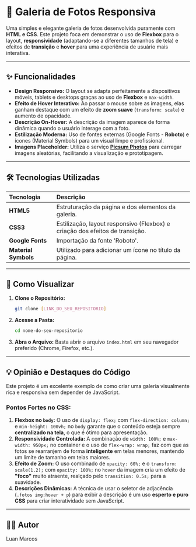# 📸 Galeria de Fotos Responsiva

Uma simples e elegante galeria de fotos desenvolvida puramente com **HTML e CSS**. Este projeto foca em demonstrar o uso de **Flexbox** para o layout, **responsividade** (adaptando-se a diferentes tamanhos de tela) e efeitos de **transição** e **hover** para uma experiência de usuário mais interativa.

---

## ✨ Funcionalidades

* **Design Responsivo:** O layout se adapta perfeitamente a dispositivos móveis, tablets e desktops graças ao uso de **Flexbox** e `max-width`.
* **Efeito de Hover Interativo:** Ao passar o mouse sobre as imagens, elas ganham destaque com um efeito de **zoom suave** (`transform: scale`) e aumento de opacidade.
* **Descrição On-Hover:** A descrição da imagem aparece de forma dinâmica quando o usuário interage com a foto.
* **Estilização Moderna:** Uso de fontes externas (Google Fonts - **Roboto**) e ícones (Material Symbols) para um visual limpo e profissional.
* **Imagens Placeholder:** Utiliza o serviço **[Picsum Photos](https://picsum.photos/)** para carregar imagens aleatórias, facilitando a visualização e prototipagem.

---

## 🛠 Tecnologias Utilizadas

| Tecnologia | Descrição |
| :--- | :--- |
| **HTML5** | Estruturação da página e dos elementos da galeria. |
| **CSS3** | Estilização, layout responsivo (Flexbox) e criação dos efeitos de transição. |
| **Google Fonts** | Importação da fonte 'Roboto'. |
| **Material Symbols** | Utilizado para adicionar um ícone no título da página. |

---

## 🚀 Como Visualizar

1.  **Clone o Repositório:**
    ```bash
    git clone [LINK_DO_SEU_REPOSITORIO]
    ```
2.  **Acesse a Pasta:**
    ```bash
    cd nome-do-seu-repositorio
    ```
3.  **Abra o Arquivo:**
    Basta abrir o arquivo `index.html` em seu navegador preferido (Chrome, Firefox, etc.).

---

## 💡 Opinião e Destaques do Código

Este projeto é um excelente exemplo de como criar uma galeria visualmente rica e responsiva sem depender de JavaScript.

### Pontos Fortes no CSS:

1.  **Flexbox no `body`:** O uso de `display: flex;` com `flex-direction: column;` e `min-height: 100vh;` no `body` garante que o conteúdo esteja sempre **centralizado na tela**, o que é ótimo para apresentação.
2.  **Responsividade Controlada:** A combinação de `width: 100%;` e `max-width: 950px;` no container e o uso de `flex-wrap: wrap;` faz com que as fotos se rearranjem de forma **inteligente** em telas menores, mantendo um limite de tamanho em telas maiores.
3.  **Efeito de Zoom:** O uso combinado de `opacity: 60%;` e o `transform: scale(1.2);` com `opacity: 100%;` no `hover` da imagem cria um efeito de **"foco"** muito atraente, realçado pelo `transition: 0.5s;` para a suavidade.
4.  **Descrições Dinâmicas:** A técnica de usar o seletor de adjacência (`.fotos img:hover + p`) para exibir a descrição é um uso **esperto e puro CSS** para criar interatividade sem JavaScript.


---

## 🧑‍💻 Autor

Luan Marcos

